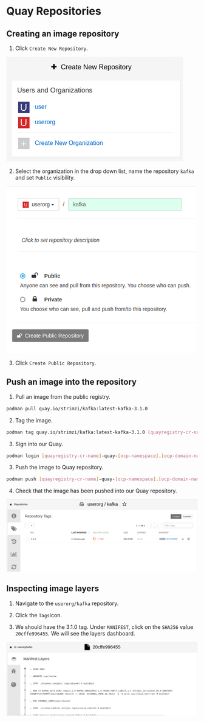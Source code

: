 # Quay Repositories

## Creating an image repository

1. Click `Create New Repository`.

![Quay Create Repository](img/create-repo.png)

2. Select the organization in the drop down list, name the repository `kafka` and set `Public` visibility.

![Quay Create Repository Config](img/repo-config.png)

3. Click `Create Public Repository`.

## Push an image into the repository

1. Pull an image from the public registry.

```sh
podman pull quay.io/strimzi/kafka:latest-kafka-3.1.0
```

2. Tag the image.

```sh
podman tag quay.io/strimzi/kafka:latest-kafka-3.1.0 [quayregistry-cr-name]-quay-[ocp-namespace].[ocp-domain-name]/userorg/kafka:3.1.0
```

3. Sign into our Quay.

```sh
podman login [quayregistry-cr-name]-quay-[ocp-namespace].[ocp-domain-name]
```

3. Push the image to Quay repository.

```sh
podman push [quayregistry-cr-name]-quay-[ocp-namespace].[ocp-domain-name]/userorg/kafka:3.1.0
```

4. Check that the image has been pushed into our Quay repository.

![Image pushed into our Quay](img/image-pushed.png)

## Inspecting image layers

1. Navigate to the `userorg/kafka` repository.

2. Click the `Tags`icon.

3. We should have the 3.1.0 tag. Under `MANIFEST`, click on the `SHA256` value `20cffe996455`. We will see the layers dashboard.

![Image Layers](img/img-layers.png)

